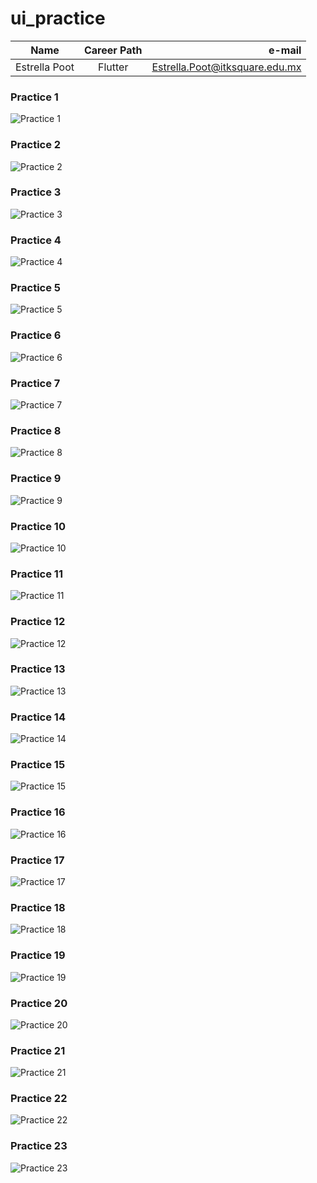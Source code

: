 # ui_practice

| Name          | Career Path |                         e-mail |
| ------------- | :---------: | -----------------------------: |
| Estrella Poot |   Flutter   | Estrella.Poot@itksquare.edu.mx |

### Practice 1

![Practice 1](./screenshots/practice_1.png)

### Practice 2

![Practice 2](./screenshots/practice_2.png)

### Practice 3

![Practice 3](./screenshots/practice_3.png)

### Practice 4

![Practice 4](./screenshots/practice_4.png)

### Practice 5

![Practice 5](./screenshots/practice_5.png)

### Practice 6

![Practice 6](./screenshots/practice_6.png)

### Practice 7

![Practice 7](./screenshots/practice_7.png)

### Practice 8

![Practice 8](./screenshots/practice_8.png)

### Practice 9

![Practice 9](./screenshots/practice_9.png)

### Practice 10

![Practice 10](./screenshots/practice_10.png)

### Practice 11

![Practice 11](./screenshots/practice_11.png)

### Practice 12

![Practice 12](./screenshots/practice_12.png)

### Practice 13

![Practice 13](./screenshots/practice_13.png)

### Practice 14

![Practice 14](./screenshots/practice_14.png)

### Practice 15

![Practice 15](./screenshots/practice_15.png)

### Practice 16

![Practice 16](./screenshots/practice_16.png)

### Practice 17

![Practice 17](./screenshots/practice_17.png)

### Practice 18

![Practice 18](./screenshots/practice_18.png)

### Practice 19

![Practice 19](./screenshots/practice_19.png)

### Practice 20

![Practice 20](./screenshots/practice_20.png)

### Practice 21

![Practice 21](./screenshots/practice_21.png)

### Practice 22

![Practice 22](./screenshots/practice_22.png)

### Practice 23

![Practice 23](./screenshots/practice_23.png)
